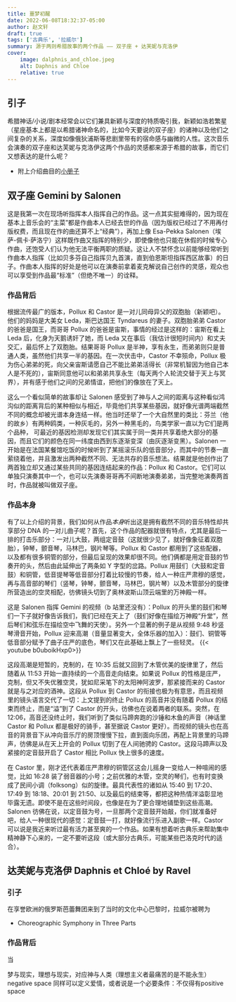 ```yaml
---
title: 噩梦初醒
date: 2022-06-08T18:32:37-05:00
author: 赵文轩
draft: true
tags: ['古典乐', '拉威尔']
summary: 源于两则希腊故事的两个作品 —— 双子座 + 达芙妮与克洛伊
cover:
    image: dalphnis_and_chloe.jpeg
    alt: Daphnis and Chloe
    relative: true
---
```


## 引子
希腊神话/小说/剧本经常会以它们兼具新颖与深度的特质吸引我，新颖如浩若繁星（星座基本上都是以希腊诸神命名的，比如今天要说的双子座）的诸神以及他们之间复杂的关系，深度如像俄狄浦斯等悲剧里带有的宿命感与幽微的人性。这次音乐会演奏的双子座和达芙妮与克洛伊这两个作品的灵感都来源于希腊的故事，而它们又想表达的是什么呢？

- 附上介绍曲目的[小册子](https://cso.org/experience/article/10128/program-book-salonen-conducts-daphnis-chloe-j)

## 双子座 Gemini by Salonen
这是我第一次在现场听指挥本人指挥自己的作品。这一点其实挺难得的，因为现在基本上音乐会的“主菜”都是作曲本人已经去世的作品（因为版权已经过了不用再付版权费，而且现在作的曲还算不上“经典”），再加上像 Esa-Pekka Salonen（埃萨-佩卡·萨洛宁）这样既作曲又指挥的特别少，即使像他也只能在休假的时候专心作曲，还饱受人们认为他无法平衡两职的质疑。这让人不禁怀念以前能够经常听到作曲本人指挥（比如贝多芬自己指挥贝九首演，直到伯恩斯坦指挥西区故事）的日子。作曲本人指挥的好处是他可以在演奏前拿着麦克解说自己创作的灵感，观众也可以享受到作品最“标准”（但绝不唯一）的诠释。

### 作品背后
根据流传最广的版本，Pollux 和 Castor 是一对儿同母异父的双胞胎（新颖吧）。他们的妈妈是大美女 Leda，斯巴达国王 Tyndareus 的妻子。双胞胎弟弟 Castor 的爸爸是国王，而哥哥 Pollux 的爸爸是宙斯，事情的经过是这样的：宙斯在看上 Leda 后，化身为天鹅诱奸了她，而 Leda 又在事后（我估计很短时间内）和丈夫交汇，最后怀上了双胞胎。结果哥哥 Pollux 是半神，享有永生，而弟弟则只是普通人类，虽然他们共享一半的基因。在一次伏击中，Castor 不幸殒命，Pollux 极为伤心弟弟的死，向父亲宙斯请愿自己不能比弟弟活得长（非常机智因为他自己本人是不死的），宙斯同意他可以和弟弟共享永生（每天两个人轮流交替于天上与冥界），并有感于他们之间的兄弟情谊，把他们的像放在了天上。

这么一个看似简单的故事却让 Salonen 感受到了神与人之间的距离与这种看似鸿沟似的距离背后的某种相似与相近，毕竟他们共享某些基因，就好像光谱两端截然不同的概念却被光谱本身连结一样。他当时还举了一个大自然里的类比：芬兰（他的故乡）有两种鸥类，一种灰毛的，另外一种黑毛的，鸟类学家一直以为它们是两个品种， 可最近的基因检测却发现它们其实属于同一类并共享着绝大部分的基因，而且它们的颜色在同一纬度由西到东逐渐变深（由灰逐渐变黑）。Salonen 一开始是在法国某餐馆吃饭的时候听到了某摇滚乐队的低音部分，而其中的节奏一直萦绕着他，并且激发出两种截然不同、无法共存的音乐想法。结果就是他创作出了两首独立却又通过某些共同的基因连结起来的作品：Pollux 和 Castor。它们可以单独只演奏其中一个，也可以先演奏哥哥再不间断地演奏弟弟，当完整地演奏两首时，作品就被叫做双子座。

### 作品本身
有了以上介绍的背景，我们如何从作品*本身*听出这是拥有截然不同的音乐特性却共享部分 DNA 的一对儿曲子呢？首先，这个作品的配器就很有特点，尤其是最后一排的打击乐部分：一对儿大鼓，两组定音鼓（这就很少见了，就好像象征着双胞胎），钟琴，颤音琴，马林巴，钢片琴等。Pollux 和 Castor 都用到了这些配器，以及都有很多铜管的部分，但最后呈现的效果却很不同。他们俩都是用定音鼓的节奏开的头，然后由此延伸出了两条如 Y 字型的岔路。Pollux 用鼓们（大鼓和定音鼓）和铜管，低音提琴等低音部分打着比较慢的节奏，给人一种庄严肃穆的感觉，再与高音部的琴们（竖琴，钟琴，颤音琴，马林巴，钢片琴）以及木管部分的旋律所营造出的空灵相配，彷佛镜头切到了奥林波斯山顶云端里的万神殿一样。

这是 Salonen 指挥 Gemini 的视频（b 站里还没有）：Pollux 的开头里的鼓们和琴们一下子就好像告诉我们，我们已经在天上了（鼓们好像在描绘万神殿“升堂”，然后琴们和弦乐在描绘空中飞舞的天使）。另外一个显著的例子是从视频 9:48 秒竖琴滑音开始，Pollux 迎来高潮（音量显著变大，全体乐器的加入）：鼓们、铜管等低音部分赋予了曲子庄严的底色，琴们又在此基础上飘上了一些轻灵。
{{< youtube b0uboikHxp0>}}

这段高潮是短暂的，克制的，在 10:35 后就又回到了木管优美的旋律里了，然后随着从 11:53 开始一直持续的一个高音走向结束。如果说 Pollux 的性格是庄严，克制，但又不失优雅空灵，犹如尼采笔下的太阳神阿波罗，那紧接而来的 Castor 就是与之对应的酒神。这段从 Pollux 到 Castor 的衔接也极为有意思，而且视频里的镜头语言交代了一切：上文提到的终止 Pollux 的高音并没有随着 Pollux 的结束而终止，而是“溢”到了 Castor 的开头，彷佛也在说着两者的联系。突然，在 12:06，高音还没终止时，我们听到了类似马蹄奔跑的沙锤和木鱼的声音（神话里 Castor 和 Pollux 都是极好的骑手，甚至据说 Castor 更好）。而视频的镜头也在高音的背景音下从冲向音乐厅的房顶慢慢下拉，直到面向乐团，再配上背景里的马蹄声，彷佛是从在天上开会的 Pollux 切到了在人间驰骋的 Castor。这段马蹄声以及紧接的定音鼓开启了 Castor 相比 Pollux 快上很多的速度。

在 Castor 里，刚才还代表着庄严肃穆的铜管区这会儿摇身一变给人一种喧闹的感觉，比如 16:28 装了弱音器的小号；之前优雅的木管，空灵的琴们，也有时变换成了民间小调（folksong）似的旋律。最具代表性的诸如从 15:40 到 17:20、17:49 到 18:18、20:01 到 21:50、以及最后的结束等，都把这种热情洋溢彰显地毕露无遗。即使不是在这些时间段，也像是在为了更合理地铺垫到这些高潮。Salonen 彷佛在说，以定音鼓为号，一旦那两个定音鼓开始敲，你们就准备好吧，给人一种很现代的感觉：定音鼓一打，就好像流行乐进入副歌一样。Castor 可以说是我近来听过最有活力甚至爽的一个作品。如果有想着听古典乐来帮助集中精神静下心来的，一定不要听这段（或大部分古典乐，可能某些巴洛克时代的适合）。

## 达芙妮与克洛伊 Daphnis et Chloé by Ravel

### 引子
在享誉欧洲的俄罗斯芭蕾舞团来到了当时的文化中心巴黎时，拉威尔被聘为
-  Choreographic Symphony in Three Parts
### 作品背后
当


梦与现实，理想与现实，对应神与人类（理想主义者最痛苦的是不能永生）
negative space 同样可以定义爱情，或者说是一个必要条件：不仅得有positive space

